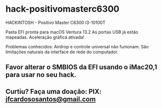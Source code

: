 # hack-positivomasterc6300
HACKINTOSH - Positivo Master C6300 I3-10100T

Pasta EFI pronta para macOS Ventura 13.2
As portas USB já estão mapeadas.
Aceleração gráfica ativada!

Problemas conhecidos: Airdrop e controle universal não funionam. São limitações naturais da interface de rede do computador.

Favor alterar o SMBIOS da EFI usando o iMac20,1 para usar no seu hack.
-----------------------------

Curtiu? Faça uma doação:
PIX: jfcardososantos@gmail.com
---
